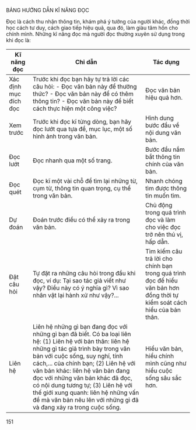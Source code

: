 BẢNG HƯỚNG DẪN KĨ NĂNG ĐỌC

Đọc là cách thu nhận thông tin, khám phá ý tưởng của người khác, đồng thời học cách tư duy, cách giao tiếp hiệu quả, qua đó, làm giàu tâm hồn cho chính mình. Những kĩ năng đọc mà người đọc thường xuyên sử dụng trong khi đọc là:

Kĩ năng đọc | Chỉ dẫn | Tác dụng
--- | --- | ---
Xác định mục đích đọc | Trước khi đọc bạn hãy tự trả lời các câu hỏi: - Đọc văn bản này để thưởng thức? - Đọc văn bản này để có thêm thông tin? - Đọc văn bản này để biết cách thực hiện một công việc? | Đọc văn bản hiệu quả hơn.
Xem trước | Trước khi đọc kĩ từng dòng, bạn hãy đọc lướt qua tựa đề, mục lục, một số hình ảnh trong văn bản. | Hình dung bước đầu về nội dung văn bản.
Đọc lướt | Đọc nhanh qua một số trang. | Bước đầu nắm bắt thông tin chính của văn bản.
Đọc quét | Đọc kĩ một vài chỗ để tìm lại những từ, cụm từ, thông tin quan trọng, cụ thể trong văn bản. | Nhanh chóng tìm được thông tin muốn tìm.
Dự đoán | Đoán trước điều có thể xảy ra trong văn bản. | Chủ động trong quá trình đọc và làm cho việc đọc trở nên thú vị, hấp dẫn.
Đặt câu hỏi | Tự đặt ra những câu hỏi trong đầu khi đọc, ví dụ: Tại sao tác giả viết như vậy? Điều này có ý nghĩa gì? Vì sao nhân vật lại hành xử như vậy?... | Tìm kiếm câu trả lời cho chính bạn trong quá trình đọc để hiểu văn bản hơn đồng thời tự kiểm soát cách hiểu của bản thân.
Liên hệ | Liên hệ những gì bạn đang đọc với những gì bạn đã biết. Có ba loại liên hệ: (1) Liên hệ với bản thân: liên hệ những gì tác giả trình bày trong văn bản với cuộc sống, suy nghĩ, tính cách,... của chính bạn; (2) Liên hệ với văn bản khác: liên hệ văn bản đang đọc với những văn bản khác đã đọc, có nội dung tương tự; (3) Liên hệ với thế giới xung quanh: liên hệ những vấn đề mà văn bản nêu lên với những gì đã và đang xảy ra trong cuộc sống. | Hiểu văn bản, hiểu chính mình cũng như hiểu cuộc sống sâu sắc hơn.

151